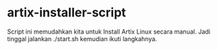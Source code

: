 # artix-installer-script

Script ini memudahkan kita untuk Install Artix Linux secara manual.
Jadi tinggal jalankan ./start.sh kemudian ikuti langkahnya.
